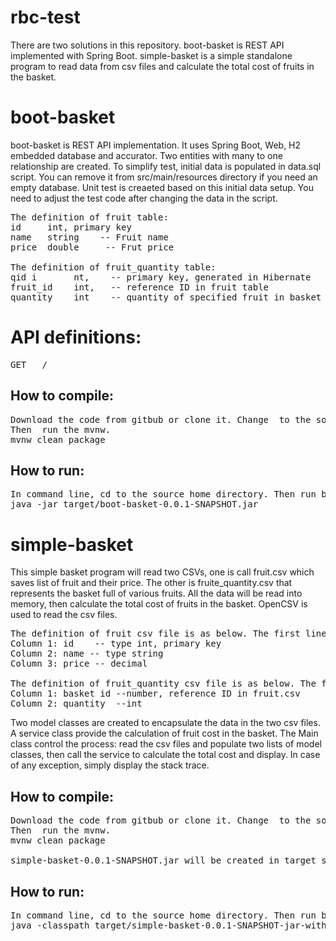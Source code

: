 # rbc-test

There are two solutions in this repository. boot-basket is REST API implemented with Spring Boot. simple-basket is a simple standalone program to read data from csv files and calculate the total cost of fruits in the basket.

# boot-basket
boot-basket is REST API implementation. It uses Spring Boot, Web, H2 embedded database and accurator. Two entities with many to one relationship are created. To simplify test, initial data is populated in data.sql script. You can remove it from src/main/resources directory if you need an empty database. Unit test is creaeted based on this initial data setup. You need to adjust the test code after changing the data in the script.

<pre>
The definition of fruit table:
id     int, primary key
name   string    -- Fruit name
price  double     -- Frut price

The definition of fruit_quantity table:
qid i       nt,    -- primary key, generated in Hibernate
fruit_id    int,   -- reference ID in fruit table
quantity    int    -- quantity of specified fruit in basket
</pre>

# API definitions:

<pre>
GET   /
</pre>


## How to compile:
<pre>
Download the code from gitbub or clone it. Change  to the source home directory. 
Then  run the mvnw.  
mvnw clean package
</pre>

## How to run:
<pre>
In command line, cd to the source home directory. Then run below command.
java -jar target/boot-basket-0.0.1-SNAPSHOT.jar
</pre>

# simple-basket
This simple basket program will read two CSVs, one is call fruit.csv which saves list of fruit and their price. The other is fruite_quantity.csv that represents the basket full of various fruits. All the data will be read into memory, then calculate the total cost of fruits in the basket. OpenCSV is used to read the csv files.

<pre>
The definition of fruit csv file is as below. The first line is header.
Column 1: id    -- type int, primary key
Column 2: name -- type string
Column 3: price -- decimal

The definition of fruit_quantity csv file is as below. The first line is header
Column 1: basket id --number, reference ID in fruit.csv
Column 2: quantity  --int
</pre>

Two model classes are created to encapsulate the data in the two csv files. A service class provide the calculation of fruit cost in the basket. The Main class control the process: read the csv files and populate two lists of model classes, then call the service to calculate the total cost and display. In case of any exception, simply display the stack trace.

## How to compile:
<pre>
Download the code from gitbub or clone it. Change  to the source home directory. 
Then  run the mvnw.  
mvnw clean package

simple-basket-0.0.1-SNAPSHOT.jar will be created in target subdirectory.
</pre>

## How to run:
<pre>
In command line, cd to the source home directory. Then run below command.
java -classpath target/simple-basket-0.0.1-SNAPSHOT-jar-with-dependencies.jar com.johnsun.simplebasket.BasketMain
</pre>


